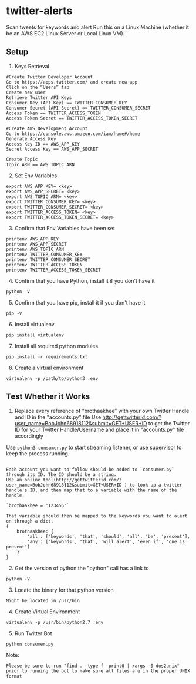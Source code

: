 # twitter-alerts
Scan tweets for keywords and alert
Run this on a Linux Machine (whether it be an AWS EC2 Linux Server or Local Linux VM).


## Setup

1) Keys Retrieval
```
#Create Twitter Developer Account
Go to https://apps.twitter.com/ and create new app
Click on the “Users” tab
Create new user
Retrieve Twitter API Keys
Consumer Key (API Key) == TWITTER_CONSUMER_KEY
Consumer Secret (API Secret) == TWITTER_CONSUMER_SECRET
Access Token == TWITTER_ACCESS_TOKEN
Access Token Secret == TWITTER_ACCESS_TOKEN_SECRET

#Create AWS Development Account
Go to https://console.aws.amazon.com/iam/home#/home
Generate Access Key
Access Key ID == AWS_APP_KEY
Secret Access Key == AWS_APP_SECRET

Create Topic
Topic ARN == AWS_TOPIC_ARN
```


2) Set Env Variables
```
export AWS_APP_KEY= <key> 
export AWS_APP_SECRET= <key> 
export AWS_TOPIC_ARN= <key> 
export TWITTER_CONSUMER_KEY= <key> 
export TWITTER_CONSUMER_SECRET= <key> 
export TWITTER_ACCESS_TOKEN= <key> 
export TWITTER_ACCESS_TOKEN_SECRET= <key> 
```

3) Confirm that Env Variables have been set
```
printenv AWS_APP_KEY
printenv AWS_APP_SECRET
printenv AWS_TOPIC_ARN
printenv TWITTER_CONSUMER_KEY
printenv TWITTER_CONSUMER_SECRET
printenv TWITTER_ACCESS_TOKEN
printenv TWITTER_ACCESS_TOKEN_SECRET
```

4) Confirm that you have Python, install it if you don't have it

```
python -V
```

5) Confirm that you have pip, install it if you don't have it
```
pip -V
```

6) Install virtualenv
```
pip install virtualenv
```

7) Install all required python modules
```
pip install -r requirements.txt
```


8) Create a virtual environment
```
virtualenv -p /path/to/python3 .env
```


## Test Whether it Works

1) Replace every reference of “brothaakhee” with your own Twitter Handle and ID in the "accounts.py" file
   Use http://gettwitterid.com/?user_name=BobJohn68918112&submit=GET+USER+ID to get the Twitter ID for your Twitter Handle/Username and place it in "accounts.py" file accordingly

Use `python3 consumer.py` to start streaming listener, or use supervisor to keep the process running.

```

Each account you want to follow should be added to `consumer.py` through its ID. The ID should be a string.
Use an online tool(http://gettwitterid.com/?user_name=BobJohn68918112&submit=GET+USER+ID ) to look up a twitter handle's ID, and then map that to a variable with the name of the handle.

`brothaakhee = '123456'`

That variable should then be mapped to the keywords you want to alert on through a dict.
{
    brothaakhee: {
        'all': ['keywords', 'that', 'should', 'all', 'be', 'present'],
        'any': ['keywords', 'that', 'will alert', 'even if', 'one is present']
    }
}
```

2) Get the version of python the "python" call has a link to 
```
python -V
```

3) Locate the binary for that python version
```
Might be located in /usr/bin
```

4) Create Virtual Environment
```
virtualenv -p /usr/bin/python2.7 .env
```

5) Run Twitter Bot
```
python consumer.py
```

Note:
```
Please be sure to run "find . –type f –print0 | xargs -0 dos2unix" prior to running the bot to make sure all files are in the proper UNIX format
```